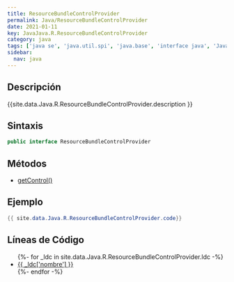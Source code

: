 ```yaml
---
title: ResourceBundleControlProvider
permalink: Java/ResourceBundleControlProvider
date: 2021-01-11
key: JavaJava.R.ResourceBundleControlProvider
category: java
tags: ['java se', 'java.util.spi', 'java.base', 'interface java', 'Java 1.8']
sidebar: 
  nav: java
---
```


## Descripción
{{site.data.Java.R.ResourceBundleControlProvider.description }}

## Sintaxis
~~~java
public interface ResourceBundleControlProvider
~~~

## Métodos
* [getControl()](/Java/ResourceBundleControlProvider/getControl)

## Ejemplo
~~~java
{{ site.data.Java.R.ResourceBundleControlProvider.code}}
~~~

## Líneas de Código
<ul>
{%- for _ldc in site.data.Java.R.ResourceBundleControlProvider.ldc -%}
   <li>
       <a href="{{_ldc['url'] }}">{{ _ldc['nombre'] }}</a>
   </li>
{%- endfor -%}
</ul>
